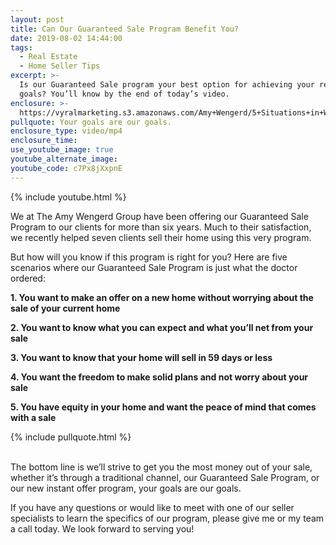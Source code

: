 ```yaml
---
layout: post
title: Can Our Guaranteed Sale Program Benefit You?
date: 2019-08-02 14:44:00
tags:
  - Real Estate
  - Home Seller Tips
excerpt: >-
  Is our Guaranteed Sale program your best option for achieving your real estate
  goals? You’ll know by the end of today’s video.
enclosure: >-
  https://vyralmarketing.s3.amazonaws.com/Amy+Wengerd/5+Situations+in+Which+the+Guaranteed+Sale+Program+is+a+Great+Option.mp4
pullquote: Your goals are our goals.
enclosure_type: video/mp4
enclosure_time:
use_youtube_image: true
youtube_alternate_image:
youtube_code: c7Px8jXxpnE
---
```


{% include youtube.html %}

We at The Amy Wengerd Group have been offering our Guaranteed Sale Program to our clients for more than six years. Much to their satisfaction, we recently helped seven clients sell their home using this very program.&nbsp;

But how will you know if this program is right for you? Here are five scenarios where our Guaranteed Sale Program is just what the doctor ordered:&nbsp;

**1\. You want to make an offer on a new home without worrying about the sale of your current home&nbsp;**

**2\. You want to know what you can expect and what you’ll net from your sale**

**3\. You want to know that your home will sell in 59 days or less&nbsp;**

**4\. You want the freedom to make solid plans and not worry about your sale&nbsp;**

**5\. You have equity in your home and want the peace of mind that comes with a sale &nbsp;**

{% include pullquote.html %}

<br>The bottom line is we’ll strive to get you the most money out of your sale, whether it’s through a traditional channel, our Guaranteed Sale Program, or our new instant offer program, your goals are our goals.&nbsp;

If you have any questions or would like to meet with one of our seller specialists to learn the specifics of our program, please give me or my team a call today. We look forward to serving you\! &nbsp;